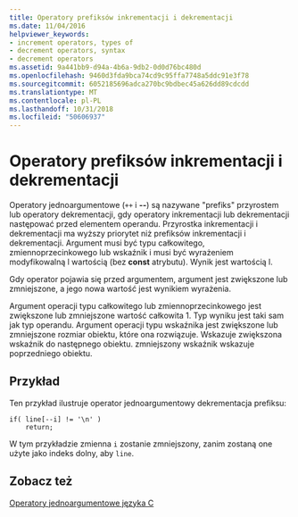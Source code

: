 ```yaml
---
title: Operatory prefiksów inkrementacji i dekrementacji
ms.date: 11/04/2016
helpviewer_keywords:
- increment operators, types of
- decrement operators, syntax
- decrement operators
ms.assetid: 9a441bb9-d94a-4b6a-9db2-0d0d76bc480d
ms.openlocfilehash: 9460d3fda9bca74cd9c95ffa7748a5ddc91e3f78
ms.sourcegitcommit: 6052185696adca270bc9bdbec45a626dd89cdcdd
ms.translationtype: MT
ms.contentlocale: pl-PL
ms.lasthandoff: 10/31/2018
ms.locfileid: "50606937"
---
```

# <a name="prefix-increment-and-decrement-operators"></a>Operatory prefiksów inkrementacji i dekrementacji

Operatory jednoargumentowe (`++` i **--**) są nazywane "prefiks" przyrostem lub operatory dekrementacji, gdy operatory inkrementacji lub dekrementacji następować przed elementem operandu. Przyrostka inkrementacji i dekrementacji ma wyższy priorytet niż prefiksów inkrementacji i dekrementacji. Argument musi być typu całkowitego, zmiennoprzecinkowego lub wskaźnik i musi być wyrażeniem modyfikowalną l wartością (bez **const** atrybutu). Wynik jest wartością l.

Gdy operator pojawia się przed argumentem, argument jest zwiększone lub zmniejszone, a jego nowa wartość jest wynikiem wyrażenia.

Argument operacji typu całkowitego lub zmiennoprzecinkowego jest zwiększone lub zmniejszone wartość całkowita 1. Typ wyniku jest taki sam jak typ operandu. Argument operacji typu wskaźnika jest zwiększone lub zmniejszone rozmiar obiektu, które ona rozwiązuje. Wskazuje zwiększona wskaźnik do następnego obiektu. zmniejszony wskaźnik wskazuje poprzedniego obiektu.

## <a name="example"></a>Przykład

Ten przykład ilustruje operator jednoargumentowy dekrementacja prefiksu:

```
if( line[--i] != '\n' )
    return;
```

W tym przykładzie zmienna `i` zostanie zmniejszony, zanim zostaną one użyte jako indeks dolny, aby `line`.

## <a name="see-also"></a>Zobacz też

[Operatory jednoargumentowe języka C](../c-language/c-unary-operators.md)